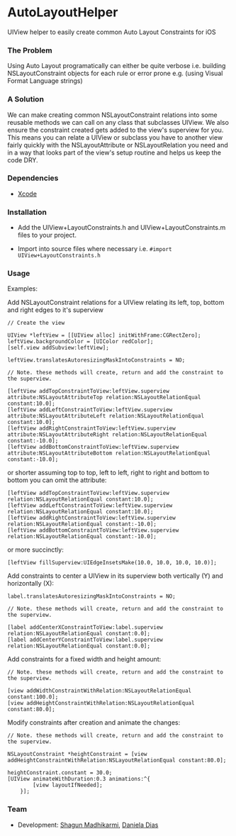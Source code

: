 AutoLayoutHelper
=======================

UIView helper to easily create common Auto Layout Constraints for iOS

### The Problem

Using Auto Layout programatically can either be quite verbose i.e. building NSLayoutConstraint objects for each rule or error prone e.g. (using Visual Format Language strings)

### A Solution

We can make creating common NSLayoutConstraint relations into some reusable methods we can call on any class that subclasses UIView. We also ensure the constraint created gets added to the view's superview for you. This means you can relate a UIView or subclass you have to another view fairly quickly with the NSLayoutAttribute or NSLayoutRelation you need and in a way that looks part of the view's setup routine and helps us keep the code DRY.

### Dependencies 

* [Xcode](https://itunes.apple.com/gb/app/xcode/id497799835?mt=12#)

### Installation

- Add the UIView+LayoutConstraints.h and UIView+LayoutConstraints.m files to your project.

- Import into source files where necessary i.e. <code>#import UIView+LayoutConstraints.h</code> 


### Usage

Examples:

Add NSLayoutConstraint relations for a UIView relating its left, top, bottom and right edges to it's superview 

	// Create the view
	
    UIView *leftView = [[UIView alloc] initWithFrame:CGRectZero];
    leftView.backgroundColor = [UIColor redColor];
    [self.view addSubview:leftView];
		
    leftView.translatesAutoresizingMaskIntoConstraints = NO;
    
	// Note. these methods will create, return and add the constraint to the superview.
    
    [leftView addTopConstraintToView:leftView.superview attribute:NSLayoutAttributeTop relation:NSLayoutRelationEqual constant:10.0];
    [leftView addLeftConstraintToView:leftView.superview attribute:NSLayoutAttributeLeft relation:NSLayoutRelationEqual constant:10.0];
    [leftView addRightConstraintToView:leftView.superview attribute:NSLayoutAttributeRight relation:NSLayoutRelationEqual constant:-10.0];
    [leftView addBottomConstraintToView:leftView.superview attribute:NSLayoutAttributeBottom relation:NSLayoutRelationEqual constant:-10.0];

or shorter assuming top to top, left to left, right to right and bottom to bottom you can omit the attribute: 
    
    [leftView addTopConstraintToView:leftView.superview relation:NSLayoutRelationEqual constant:10.0];
    [leftView addLeftConstraintToView:leftView.superview relation:NSLayoutRelationEqual constant:10.0];
    [leftView addRightConstraintToView:leftView.superview relation:NSLayoutRelationEqual constant:-10.0];
    [leftView addBottomConstraintToView:leftView.superview relation:NSLayoutRelationEqual constant:-10.0];

or more succinctly:

	[leftView fillSuperview:UIEdgeInsetsMake(10.0, 10.0, 10.0, 10.0)];


Add constraints to center a UIView in its superview both vertically (Y) and horizontally (X): 

    label.translatesAutoresizingMaskIntoConstraints = NO;
    
    // Note. these methods will create, return and add the constraint to the superview.
     
    [label addCenterXConstraintToView:label.superview relation:NSLayoutRelationEqual constant:0.0];
    [label addCenterYConstraintToView:label.superview relation:NSLayoutRelationEqual constant:0.0];
    
Add constraints for a fixed width and height amount:

    // Note. these methods will create, return and add the constraint to the superview.
    
    [view addWidthConstraintWithRelation:NSLayoutRelationEqual constant:100.0];
    [view addHeightConstraintWithRelation:NSLayoutRelationEqual constant:80.0];

Modify constraints after creation and animate the changes:

    // Note. these methods will create, return and add the constraint to the superview.

	NSLayoutConstraint *heightConstraint = [view addHeightConstraintWithRelation:NSLayoutRelationEqual constant:80.0];

	heightConstraint.constant = 30.0;
	[UIView animateWithDuration:0.3 animations:^{
            [view layoutIfNeeded];
        }];

### Team
* Development: [Shagun Madhikarmi](mailto:shagun@ustwo.com), [Daniela Dias](mailto:daniela@ustwo.com)
